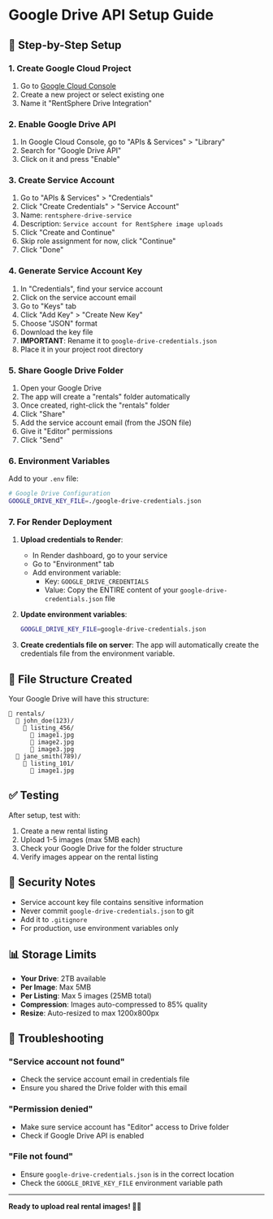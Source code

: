 # Google Drive API Setup Guide

## 🚀 Step-by-Step Setup

### 1. Create Google Cloud Project

1. Go to [Google Cloud Console](https://console.cloud.google.com/)
2. Create a new project or select existing one
3. Name it "RentSphere Drive Integration"

### 2. Enable Google Drive API

1. In Google Cloud Console, go to "APIs & Services" > "Library"
2. Search for "Google Drive API"
3. Click on it and press "Enable"

### 3. Create Service Account

1. Go to "APIs & Services" > "Credentials"
2. Click "Create Credentials" > "Service Account"
3. Name: `rentsphere-drive-service`
4. Description: `Service account for RentSphere image uploads`
5. Click "Create and Continue"
6. Skip role assignment for now, click "Continue"
7. Click "Done"

### 4. Generate Service Account Key

1. In "Credentials", find your service account
2. Click on the service account email
3. Go to "Keys" tab
4. Click "Add Key" > "Create New Key"
5. Choose "JSON" format
6. Download the key file
7. **IMPORTANT**: Rename it to `google-drive-credentials.json`
8. Place it in your project root directory

### 5. Share Google Drive Folder

1. Open your Google Drive
2. The app will create a "rentals" folder automatically
3. Once created, right-click the "rentals" folder
4. Click "Share"
5. Add the service account email (from the JSON file)
6. Give it "Editor" permissions
7. Click "Send"

### 6. Environment Variables

Add to your `.env` file:

```bash
# Google Drive Configuration
GOOGLE_DRIVE_KEY_FILE=./google-drive-credentials.json
```

### 7. For Render Deployment

1. **Upload credentials to Render**:

   - In Render dashboard, go to your service
   - Go to "Environment" tab
   - Add environment variable:
     - Key: `GOOGLE_DRIVE_CREDENTIALS`
     - Value: Copy the ENTIRE content of your `google-drive-credentials.json` file

2. **Update environment variables**:

   ```bash
   GOOGLE_DRIVE_KEY_FILE=google-drive-credentials.json
   ```

3. **Create credentials file on server**:
   The app will automatically create the credentials file from the environment variable.

## 🔧 File Structure Created

Your Google Drive will have this structure:

```
📁 rentals/
  📁 john_doe(123)/
    📁 listing_456/
      📸 image1.jpg
      📸 image2.jpg
      📸 image3.jpg
  📁 jane_smith(789)/
    📁 listing_101/
      📸 image1.jpg
```

## ✅ Testing

After setup, test with:

1. Create a new rental listing
2. Upload 1-5 images (max 5MB each)
3. Check your Google Drive for the folder structure
4. Verify images appear on the rental listing

## 🔐 Security Notes

- Service account key file contains sensitive information
- Never commit `google-drive-credentials.json` to git
- Add it to `.gitignore`
- For production, use environment variables only

## 📊 Storage Limits

- **Your Drive**: 2TB available
- **Per Image**: Max 5MB
- **Per Listing**: Max 5 images (25MB total)
- **Compression**: Images auto-compressed to 85% quality
- **Resize**: Auto-resized to max 1200x800px

## 🚨 Troubleshooting

### "Service account not found"

- Check the service account email in credentials file
- Ensure you shared the Drive folder with this email

### "Permission denied"

- Make sure service account has "Editor" access to Drive folder
- Check if Google Drive API is enabled

### "File not found"

- Ensure `google-drive-credentials.json` is in the correct location
- Check the `GOOGLE_DRIVE_KEY_FILE` environment variable path

---

**Ready to upload real rental images! 📸✨**
